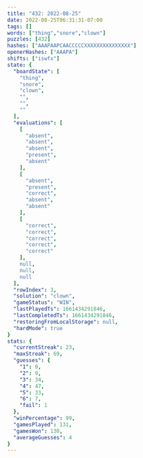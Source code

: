 ```yaml
---
title: "432: 2022-08-25"
date: 2022-08-25T06:31:31-07:00
tags: []
words: ["thing","snore","clown"]
puzzles: [432]
hashes: ["AAAPAAPCAACCCCCXXXXXXXXXXXXXXX"]
openerHashes: ["AAAPA"]
shifts: ["iswfx"]
state: {
  "boardState": [
    "thing",
    "snore",
    "clown",
    "",
    "",
    ""
  ],
  "evaluations": [
    [
      "absent",
      "absent",
      "absent",
      "present",
      "absent"
    ],
    [
      "absent",
      "present",
      "correct",
      "absent",
      "absent"
    ],
    [
      "correct",
      "correct",
      "correct",
      "correct",
      "correct"
    ],
    null,
    null,
    null
  ],
  "rowIndex": 3,
  "solution": "clown",
  "gameStatus": "WIN",
  "lastPlayedTs": 1661434291846,
  "lastCompletedTs": 1661434291846,
  "restoringFromLocalStorage": null,
  "hardMode": true
}
stats: {
  "currentStreak": 23,
  "maxStreak": 69,
  "guesses": {
    "1": 0,
    "2": 9,
    "3": 34,
    "4": 47,
    "5": 33,
    "6": 7,
    "fail": 1
  },
  "winPercentage": 99,
  "gamesPlayed": 131,
  "gamesWon": 130,
  "averageGuesses": 4
}
---
```


<!-- more -->
